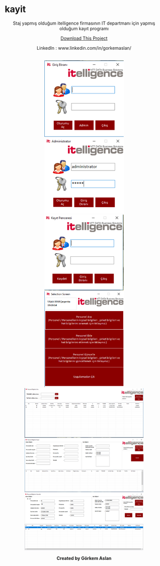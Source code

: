 # kayit
<center>Staj yapmış olduğum itelligence firmasının IT departmanı için yapmış olduğum kayıt programı

<a href="https://github.com/grkm95/Kay-t-Tutma-Program-/archive/master.zip">Download This Project</a>

  <p>LinkedIn : www.linkedin.com/in/gorkemaslan/</p>
<br/>
 <div >
  <img src="https://github.com/grkm95/Kay-t-Tutma-Program-/blob/master/c%23%201/1.PNG"    width="50%">
    <img src="https://github.com/grkm95/Kay-t-Tutma-Program-/blob/master/c%23%201/2.PNG"  width="50%">
    <img src="https://github.com/grkm95/Kay-t-Tutma-Program-/blob/master/c%23%201/3.PNG"  width="50%">
    <img src="https://github.com/grkm95/Kay-t-Tutma-Program-/blob/master/c%23%201/4.PNG"  width="50%">
    <img src="https://github.com/grkm95/Kay-t-Tutma-Program-/blob/master/c%23%201/5.PNG"  width="75%">
    <img src="https://github.com/grkm95/Kay-t-Tutma-Program-/blob/master/c%23%201/6.PNG"  width="75%">
    <img src="https://github.com/grkm95/Kay-t-Tutma-Program-/blob/master/c%23%201/7.PNG"  width="75%">
 </div>
<p><b>Created by Görkem Aslan</b></p>
<br/>
</center>
